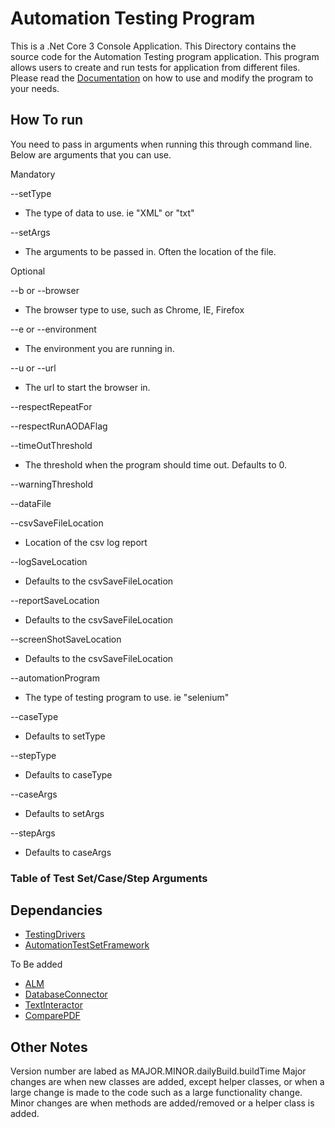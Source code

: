 # Automation Testing Program
This is a .Net Core 3 Console Application. This Directory contains the source code for the Automation Testing program application. This program allows users to create and run tests for application from different files. Please read the [Documentation](https://zzzrst.github.io/AutomationTestingProgram/.) on how to use and modify the program to your needs.

## How To run

You need to pass in arguments when running this through command line. Below are arguments that you can use.

Mandatory

--setType 
* The type of data to use. ie "XML" or "txt"

--setArgs 
* The arguments to be passed in. Often the location of the file.

Optional

--b or --browser
* The browser type to use, such as Chrome, IE, Firefox

--e or --environment
* The environment you are running in.

--u or --url
* The url to start the browser in.

--respectRepeatFor

--respectRunAODAFlag

--timeOutThreshold
* The threshold when the program should time out. Defaults to 0.

--warningThreshold

--dataFile

--csvSaveFileLocation
* Location of the csv log report

--logSaveLocation 
* Defaults to the csvSaveFileLocation

--reportSaveLocation 
* Defaults to the csvSaveFileLocation

--screenShotSaveLocation 
* Defaults to the csvSaveFileLocation

--automationProgram 
* The type of testing program to use. ie "selenium"

--caseType 
* Defaults to setType

--stepType 
* Defaults to caseType

--caseArgs 
* Defaults to setArgs

--stepArgs 
* Defaults to caseArgs

### Table of Test Set/Case/Step Arguments


## Dependancies

* [TestingDrivers](https://github.com/zzzrst/TestingDrivers)
* [AutomationTestSetFramework](https://github.com/zzzrst/AutomationTestSetFramework)

To Be added
* [ALM](https://github.com/zzzrst/ALM)
* [DatabaseConnector](https://github.com/zzzrst/DatabaseConnector)
* [TextInteractor](https://github.com/zzzrst/TextInteractor)
* [ComparePDF](https://github.com/zzzrst/ComparePDF)

## Other Notes
Version number are labed as MAJOR.MINOR.dailyBuild.buildTime
Major changes are when new classes are added, except helper classes, or when a large change is made to the code such as a large functionality change.
Minor changes are when methods are added/removed or a helper class is added.
